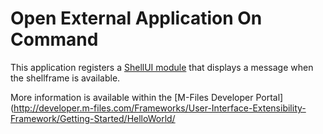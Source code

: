 # Open External Application On Command

This application registers a [ShellUI module](http://developer.m-files.com/Frameworks/User-Interface-Extensibility-Framework/Modules/#shellui) that displays a message when the shellframe is available.

More information is available within the [M-Files Developer Portal](http://developer.m-files.com/Frameworks/User-Interface-Extensibility-Framework/Getting-Started/HelloWorld/